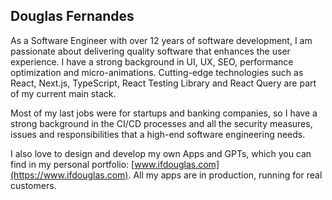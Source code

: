 ## Douglas Fernandes
As a Software Engineer with over 12 years of software development, I am passionate about delivering quality software that enhances the user experience. I have a strong background in UI, UX, SEO, performance optimization and micro-animations. Cutting-edge technologies such as React, Next.js, TypeScript, React Testing Library and React Query are part of my current main stack.

Most of my last jobs were for startups and banking companies, so I have a strong background in the CI/CD processes and all the security measures, issues and responsibilities that a high-end software engineering needs.

I also love to design and develop my own Apps and GPTs, which you can find in my personal portfolio: [www.ifdouglas.com](https://www.ifdouglas.com).
All my apps are in production, running for real customers.
